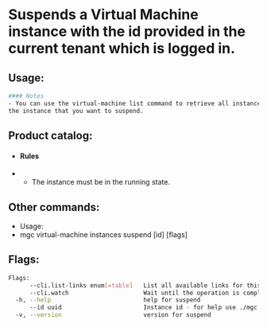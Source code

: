 # Suspends a Virtual Machine instance with the id provided in the current tenant which is logged in.

## Usage:
```bash
#### Notes
- You can use the virtual-machine list command to retrieve all instances, so you can get the id of
the instance that you want to suspend.
```

## Product catalog:
- #### Rules
- - The instance must be in the running state.

## Other commands:
- Usage:
- mgc virtual-machine instances suspend [id] [flags]

## Flags:
```bash
Flags:
      --cli.list-links enum[=table]   List all available links for this command (one of "json", "table" or "yaml")
      --cli.watch                     Wait until the operation is completed by calling the 'get' link and waiting until termination. Akin to '! get -w'
  -h, --help                          help for suspend
      --id uuid                       Instance id - for help use ./mgc virtual-machines instances list . (required)
  -v, --version                       version for suspend
```

